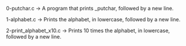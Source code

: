 0-putchar.c -> A program that prints _putchar, followed by a new line.

1-alphabet.c -> Prints the alphabet, in lowercase, followed by a new line.

2-print_alphabet_x10.c -> Prints 10 times the alphabet, in lowercase, followed by a new line.


